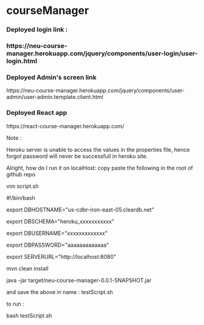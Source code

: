 # courseManager

<h3>Deployed login link : <h3>
https://neu-course-manager.herokuapp.com/jquery/components/user-login/user-login.html

<h3>Deployed Admin's screen link </h3>
https://neu-course-manager.herokuapp.com/jquery/components/user-admin/user-admin.template.client.html

<h3>Deployed React app </h3>
https://react-course-manager.herokuapp.com/




Note : 

Heroku server is unable to access the values in the properties file, hence forgot password will never be successfull in heroku site. 



Alright, how do I run it on localHost:
copy paste the following in the root of github repo

vim script.sh

#!/bin/bash

export DBHOSTNAME="us-cdbr-iron-east-05.cleardb.net"

export DBSCHEMA="heroku_xxxxxxxxxxx"

export DBUSERNAME="xxxxxxxxxxxxx"

export DBPASSWORD="aaaaaaaaaaaaa"

export SERVERURL="http://localhost:8080"

mvn clean install

java -jar target/neu-course-manager-0.0.1-SNAPSHOT.jar

and save the above in name : testScript.sh

to run : 

bash testScript.sh
